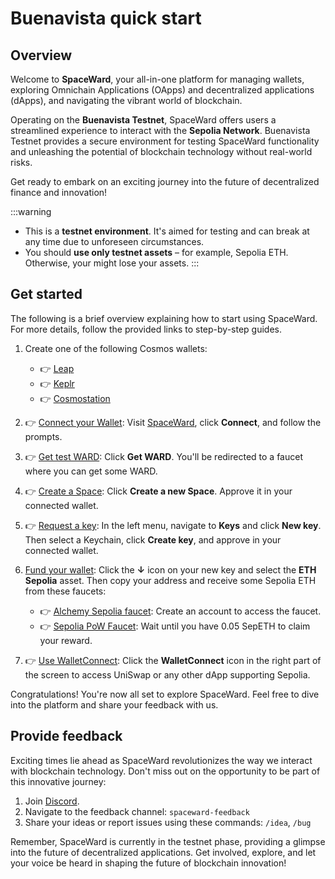 ﻿---
sidebar_position: 2
---

# Buenavista quick start

## Overview

Welcome to **SpaceWard**, your all-in-one platform for managing wallets, exploring Omnichain Applications (OApps) and decentralized applications (dApps), and navigating the vibrant world of blockchain. 

Operating on the **Buenavista Testnet**, SpaceWard offers users a streamlined experience to interact with the **Sepolia Network**. Buenavista Testnet provides a secure environment for testing SpaceWard functionality and unleashing the potential of blockchain technology without real-world risks.

Get ready to embark on an exciting journey into the future of decentralized finance and innovation!

:::warning
- This is a **testnet environment**. It's aimed for testing and can break at any time due to unforeseen circumstances.
- You should **use only testnet assets** – for example, Sepolia ETH. Otherwise, your might lose your assets.
:::

## Get started

The following is a brief overview explaining how to start using SpaceWard. For more details, follow the provided links to step-by-step guides.

1. Create one of the following Cosmos wallets:    
    - 👉 [Leap](https://leapwallet.io/download)
    - 👉 [Keplr](https://www.keplr.app/download)
    - 👉 [Cosmostation](https://www.cosmostation.io/products/cosmostation_extension)

2. 👉 [Connect your Wallet](connect-your-wallet): Visit [SpaceWard](https://spaceward.buenavista.wardenprotocol.org/), click **Connect**, and follow the prompts.

3. 👉 [Get test WARD](get-test-ward): Click **Get WARD**. You'll be redirected to a faucet where you can get some WARD.

4. 👉 [Create a Space](manage-spaces): Click **Create a new Space**. Approve it in your connected wallet.

5. 👉 [Request a key](manage-keys#request-a-key): In the left menu, navigate to **Keys** and click **New key**. Then select a Keychain, click **Create key**, and approve in your connected wallet.

6. [Fund your wallet](manage-assets#receive-assets): Click the **↓** icon on your new key and select the **ETH Sepolia** asset. Then copy your address and receive some Sepolia ETH from these faucets:

    - 👉 [Alchemy Sepolia faucet](https://www.alchemy.com/faucets/ethereum-sepolia): Create an account to access the faucet.
    - 👉 [Sepolia PoW Faucet](https://sepolia-faucet.pk910.de/): Wait until you have 0.05 SepETH to claim your reward.

7. 👉 [Use WalletConnect](use-external-wallets#use-walletconnect): Click the **WalletConnect** icon in the right part of the screen to access UniSwap or any other dApp supporting Sepolia.

Congratulations! You're now all set to explore SpaceWard. Feel free to dive into the platform and share your feedback with us.

## Provide feedback

Exciting times lie ahead as SpaceWard revolutionizes the way we interact with blockchain technology. Don't miss out on the opportunity to be part of this innovative journey:

1. Join [Discord](https://discord.gg/wardenprotocol).
2. Navigate to the feedback channel: `spaceward-feedback`
3. Share your ideas or report issues using these commands: `/idea`, `/bug`

Remember, SpaceWard is currently in the testnet phase, providing a glimpse into the future of decentralized applications. Get involved, explore, and let your voice be heard in shaping the future of blockchain innovation!